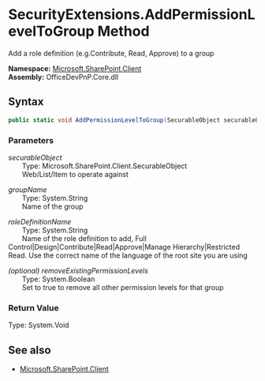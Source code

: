 # SecurityExtensions.AddPermissionLevelToGroup Method  
Add a role definition (e.g.Contribute, Read, Approve) to a group  

**Namespace:** [Microsoft.SharePoint.Client](Microsoft.SharePoint.Client.md)  
**Assembly:** OfficeDevPnP.Core.dll  
## Syntax
```C#
public static void AddPermissionLevelToGroup(SecurableObject securableObject,String groupName,String roleDefinitionName,Boolean removeExistingPermissionLevels)
```
### Parameters
*securableObject*  
&emsp;&emsp;Type: Microsoft.SharePoint.Client.SecurableObject  
&emsp;&emsp;Web/List/Item to operate against  
  
*groupName*  
&emsp;&emsp;Type: System.String  
&emsp;&emsp;Name of the group  
  
*roleDefinitionName*  
&emsp;&emsp;Type: System.String  
&emsp;&emsp;Name of the role definition to add, Full Control|Design|Contribute|Read|Approve|Manage Hierarchy|Restricted Read. Use the correct name of the language of the root site you are using  
  
*(optional) removeExistingPermissionLevels*  
&emsp;&emsp;Type: System.Boolean  
&emsp;&emsp;Set to true to remove all other permission levels for that group  
  
### Return Value
Type: System.Void  

## See also
- [Microsoft.SharePoint.Client](Microsoft.SharePoint.Client.md)
